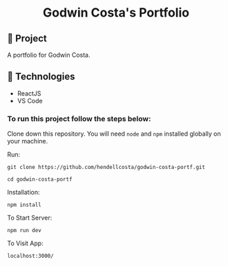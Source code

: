 <h1 align="center">
	Godwin Costa's Portfolio
</h1>
<!--<p align="center">
<img src=/>
</p> -->




## 🚀 Project
A portfolio for Godwin Costa.

## 🔧 Technologies

- ReactJS
- VS Code

### To run this project follow the steps below:  

Clone down this repository. You will need `node` and `npm` installed globally on your machine.

Run:

`git clone https://github.com/hendellcosta/godwin-costa-portf.git`

`cd godwin-costa-portf`

Installation:

`npm install`

To Start Server:

`npm run dev`  

To Visit App:

`localhost:3000/`  

<!-- Hendell Costa -->